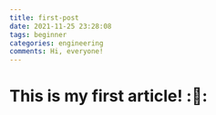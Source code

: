 ```yaml
---
title: first-post
date: 2021-11-25 23:28:08
tags: beginner
categories: engineering
comments: Hi, everyone!
---
```


# This is my first article! ::tada::